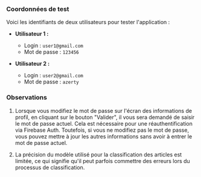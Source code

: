 ### Coordonnées de test
Voici les identifiants de deux utilisateurs pour tester l'application :

- **Utilisateur 1 :**
   - Login : `user1@gmail.com`
   - Mot de passe : `123456`

- **Utilisateur 2 :**
   - Login : `user2@gmail.com`
   - Mot de passe : `azerty`

### Observations
1. Lorsque vous modifiez le mot de passe sur l'écran des informations de profil, en cliquant sur le bouton "Valider", il vous sera demandé de saisir le mot de passe actuel. Cela est nécessaire pour une réauthentification via Firebase Auth. Toutefois, si vous ne modifiez pas le mot de passe, vous pouvez mettre à jour les autres informations sans avoir à entrer le mot de passe actuel.

2. La précision du modèle utilisé pour la classification des articles est limitée, ce qui signifie qu'il peut parfois commettre des erreurs lors du processus de classification.
